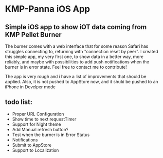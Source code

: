# KMP-Panna iOS App
## Simple iOS app to show iOT data coming from KMP Pellet Burner

The burner comes with a web interface that for some reason Safari has struggles connecting to, returning with "connection reset by peer".
I created this simple app, my very first one, to show data in a better way, more reliably, and maybe with possibilities to add push notifications when the burner is in error state.
Feel free to contact me to contribute!

The app is very rough and i have a list of improvements that should be applied.
Also, it is not pushed to AppStore now, and it shuld be pushed to an iPhone in Develper mode

## todo list:

- Proper URL Configuration
- Show time to next requestTimer
- Support for Night theme
- Add Manual refresh button?
- Test when the burner is in Error Status
- Notifications
- Submit to AppStore
- Support to Localization

